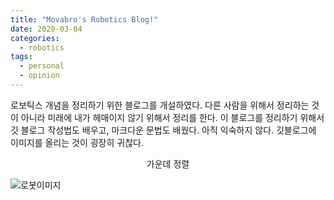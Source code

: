 ```yaml
---
title: "Movabro's Robotics Blog!"
date: 2020-03-04
categories:
  - robotics
tags:
  - personal
  - opinion
---
```

로보틱스 개념을 정리하기 위한 블로그를 개설하였다. 다른 사람을 위해서 정리하는 것이 아니라 미래에 내가 헤매이지 않기 위해서 정리를 한다. 이 블로그를 정리하기 위해서 깃 블로그 작성법도 배우고, 마크다운 문법도 배웠다. 아직 익숙하지 않다. 깃블로그에 이미지를 올리는 것이 굉장히 귀찮다.

<center>가운데 정렬</center>

![로봇이미지](https://pixabay.com/vectors/robot-android-148989/)
